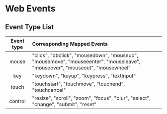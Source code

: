 # Web Events

## Event Type List

Event type  | Corresponding Mapped Events
:----------:|:---------------------------
mouse       | "click", "dbclick", "mousedown", "mouseup", "mousemove", "mouseeenter", "mouseleave",  "mouseover", "mouseout", "mousewheel"
key         | "keydown", "keyup", "keypress", "textInput"
touch       | "touchstart", "touchmove", "touchend", "touchcancel"
control     | "resize", "scroll", "zoom", "focus", "blur", "select", "change", "submit", "reset"

